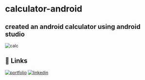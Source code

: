 # calculator-android

## created an android calculator using android studio


![calc](https://user-images.githubusercontent.com/110589548/208978812-7caa6367-ecd1-4d1f-b0b7-7cecec470419.png)


## 🔗 Links
[![portfolio](https://img.shields.io/badge/my_portfolio-000?style=for-the-badge&logo=ko-fi&logoColor=white)](https://nevilportfolio.vercel.app/)
[![linkedin](https://img.shields.io/badge/linkedin-0A66C2?style=for-the-badge&logo=linkedin&logoColor=white)](https://www.linkedin.com/in/nevil-krishna-k-77170222a/)

